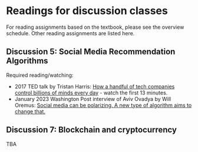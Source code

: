 # Readings for discussion classes

For reading assignments based on the textbook, please see the overview schedule. Other reading assignments are listed here.

## Discussion 5: Social Media Recommendation Algorithms 

Required reading/watching:
* 2017 TED talk by Tristan Harris: [How a handful of tech companies control billions of minds every day](https://www.ted.com/talks/tristan_harris_how_a_handful_of_tech_companies_control_billions_of_minds_every_day) - watch the first 13 minutes.
* January 2023 Washington Post interview of Aviv Ovadya by Will Oremus: 
[Social media can be polarizing. A new type of algorithm aims to change that.](https://www.washingtonpost.com/politics/2023/01/11/social-media-can-be-polarizing-new-type-algorithm-aims-change-that/)

## Discussion 7: Blockchain and cryptocurrency 

TBA

